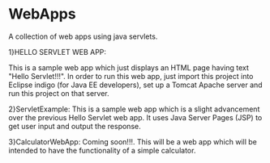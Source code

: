# WebApps
A collection of web apps using java servlets.

1}HELLO SERVLET WEB APP:

This is a sample web app which just displays an HTML page having text "Hello Servlet!!!". In order to run this web app, just import this project into Eclipse indigo (for Java EE developers), set up a Tomcat Apache server and run this project on that server.

2}ServletExample:
This is a sample web app which is a slight advancement over the previous Hello Servlet web app. It uses Java Server Pages (JSP) to get user input and output the response.

3}CalculatorWebApp: Coming soon!!!. This will be a web app which will be intended to have the functionality of a simple calculator.
